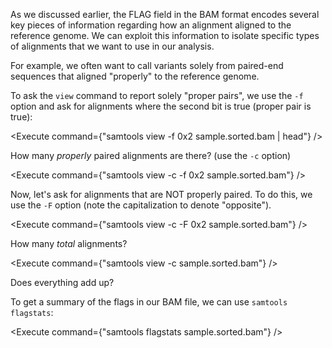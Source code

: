 <script>
// Shortcut: samtools view -b sample.sam -o sample.bam; samtools sort sample.bam -o sample.sorted.bam; samtools index sample.sorted.bam; 

import Execute from "$components/Execute.svelte";
</script>

As we discussed earlier, the FLAG field in the BAM format encodes several key
pieces of information regarding how an alignment aligned to the reference genome.
We can exploit this information to isolate specific types of alignments that we
want to use in our analysis.

For example, we often want to call variants solely from paired-end sequences
that aligned "properly" to the reference genome.

To ask the `view` command to report solely "proper pairs", we use the `-f` option
and ask for alignments where the second bit is true (proper pair is true):

<Execute command={"samtools view -f 0x2 sample.sorted.bam | head"} />

How many *properly* paired alignments are there? (use the `-c` option)

<Execute command={"samtools view -c -f 0x2 sample.sorted.bam"} />

Now, let's ask for alignments that are NOT properly paired. To do this, we use the `-F` option (note the capitalization to denote "opposite").

<Execute command={"samtools view -c -F 0x2 sample.sorted.bam"} />

How many *total* alignments?

<Execute command={"samtools view -c sample.sorted.bam"} />

Does everything add up?

To get a summary of the flags in our BAM file, we can use `samtools flagstats`:

<Execute command={"samtools flagstats sample.sorted.bam"} />
